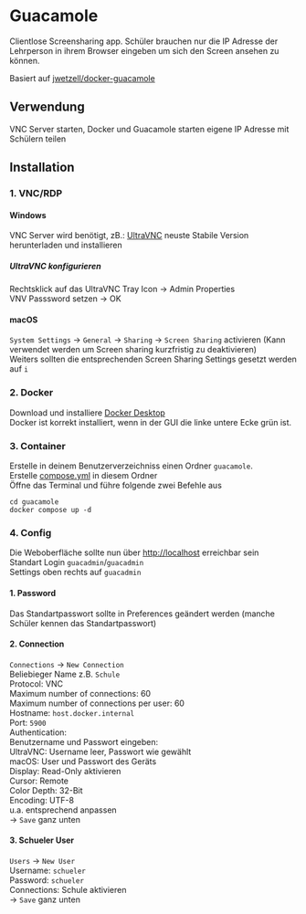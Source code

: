 # Guacamole

Clientlose Screensharing app. Schüler brauchen nur die IP Adresse der Lehrperson in ihrem Browser eingeben um sich den Screen ansehen zu können.

Basiert auf [jwetzell/docker-guacamole](https://github.com/jwetzell/docker-guacamole)

## Verwendung

VNC Server starten, Docker und Guacamole starten
eigene IP Adresse mit Schülern teilen

## Installation

### 1. VNC/RDP
#### Windows
VNC Server wird benötigt, zB.:
[UltraVNC](https://uvnc.com/downloads/ultravnc.html) neuste Stabile Version herunterladen und installieren

##### UltraVNC konfigurieren  
Rechtsklick auf das UltraVNC Tray Icon -> Admin Properties  
VNV Passsword setzen -> OK

#### macOS  
`System Settings` -> `General` -> `Sharing` -> `Screen Sharing` activieren (Kann verwendet werden um Screen sharing kurzfristig zu deaktivieren)  
Weiters sollten die entsprechenden Screen Sharing Settings gesetzt werden auf `i`

### 2. Docker  
Download und installiere [Docker Desktop](https://www.docker.com/)  
Docker ist korrekt installiert, wenn in der GUI die linke untere Ecke grün ist.

### 3. Container  
Erstelle in deinem Benutzerverzeichniss einen Ordner `guacamole`.  
Erstelle [compose.yml](https://github.com/dominikhoebert/docker-projects/blob/master/guacamole/compose.yml) in diesem Ordner  
Öffne das Terminal und führe folgende zwei Befehle aus  
```
cd guacamole
docker compose up -d
```

### 4. Config  
Die Weboberfläche sollte nun über [http://localhost](http://localhost) erreichbar sein  
Standart Login `guacadmin`/`guacadmin`  
Settings oben rechts auf `guacadmin`

   #### 1. Password  
Das Standartpasswort sollte in Preferences geändert werden (manche   
Schüler kennen das Standartpasswort)  
   #### 2. Connection  
`Connections` -> `New Connection`  
Beliebieger Name z.B. `Schule`  
Protocol: VNC  
Maximum number of connections: 60  
Maximum number of connections per user: 60  
Hostname: `host.docker.internal`  
Port: `5900`  
Authentication:  
Benutzername und Passwort eingeben:  
UltraVNC: Username leer, Passwort wie gewählt  
macOS: User und Passwort des Geräts  
Display: Read-Only aktivieren  
Cursor: Remote  
Color Depth: 32-Bit  
Encoding: UTF-8  
u.a. entsprechend anpassen  
-> `Save` ganz unten
   #### 3. Schueler User  
`Users` -> `New User`  
Username: `schueler`  
Password: `schueler`  
Connections: Schule aktivieren  
-> `Save` ganz unten
